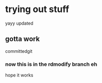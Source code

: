 # trying out stuff

yayy
updated

## gotta work
committedgit

### now this is in the rdmodify branch eh
hope it works